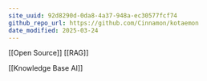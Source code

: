 ```yaml
---
site_uuid: 92d8290d-0da8-4a37-948a-ec30577fcf74
github_repo_url: https://github.com/Cinnamon/kotaemon
date_modified: 2025-03-24
---
```




[[Open Source]] [[RAG]]

[[Knowledge Base AI]]

